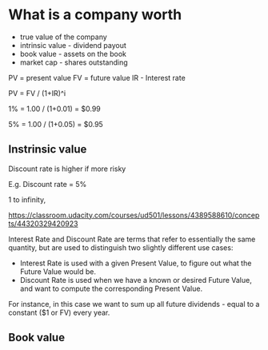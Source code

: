 # What is a company worth

- true value of the company
- intrinsic value - dividend payout
- book value - assets on the book
- market cap - shares outstanding


PV = present value
FV = future value
IR - Interest rate

PV = FV / (1+IR)^i


1% = 1.00 / (1+0.01) = $0.99

5% = 1.00 / (1+0.05) = $0.95


## Instrinsic value

Discount rate is higher if more risky

E.g. Discount rate = 5%

1 to infinity, 

https://classroom.udacity.com/courses/ud501/lessons/4389588610/concepts/44320329420923

Interest Rate and Discount Rate are terms that refer to essentially the same quantity, but are used to distinguish two slightly different use cases:
- Interest Rate is used with a given Present Value, to figure out what the Future Value would be.
- Discount Rate is used when we have a known or desired Future Value, and want to compute the corresponding Present Value.

For instance, in this case we want to sum up all future dividends - equal to a constant ($1 or FV) every year.


## Book value

